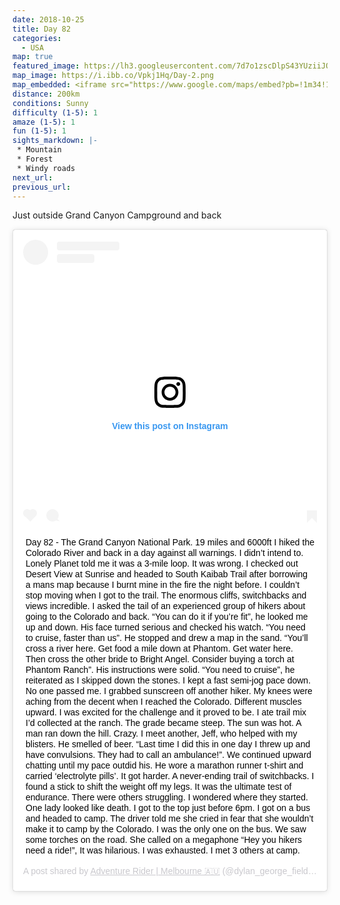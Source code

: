 ```yaml
---
date: 2018-10-25
title: Day 82
categories:
  - USA
map: true
featured_image: https://lh3.googleusercontent.com/7d7o1zscDlpS43YUziiJQ5kiXtChW9przjABuVtuFfPRDHr59vcAAZLqV9v8ZrH9h98tA2cMU_5eyFE5l9aNMdLFTwwp--L5zoVxYtdeT3wctzh-2XKRW8Jm90yOcYEsTYrI90yABmNQuLZYcl_f0U8GNU80bZDXzz4GQPzT1BwYDeGW2lgw3s-01VEwDkJWw2sbFg6s-B1yhmBZ_nEebSe-UGRv2xnHuYF5_M89T5-DczDO9t_X8V6u3k2nq7ZexiY8wyUafcg0pXcIVGqFlHGIjiReS5seiB1wBjIyJAtaRMs3W_EL0I1TQQ8mgoYGh1d8E0p9OuU6_ARi4FhBPdmoLnMsLZrvvgwn42IrGtD4DGZS2S-dcJiVamZqQwrZtPMrTyBj5oREsjR8dmc_Cq6z4NnYZp38lKuikYP3_gi5rVaGGMeVZolDWL5T2zgsHbrDtutEDbFVCUmuGXjo8z0VcQTjueMCjkmZx44ocCL2QAirdNoVJkBftVBhEDT5N6vYcuJMa7MdBdbprf4wDmcIIMn0o5ZnkTOuBR1n-d_9X6qf8C2CVZPpLjYgqqfXTlfXFd5Q65hVDuqLJMf5eoBcsxovcgbKVb7ySG5WBI4UVAPf6cFkq9snzKYxcUNYzguMqcQBex6hdZTX9lHJ17tKahD13AtWM8jn-8Oy0OgPAShA=w1631-h1019-no
map_image: https://i.ibb.co/Vpkj1Hq/Day-2.png
map_embedded: <iframe src="https://www.google.com/maps/embed?pb=!1m34!1m12!1m3!1d25797.087758297923!2d-112.13327454064212!3d36.07798222661997!2m3!1f0!2f0!3f0!3m2!1i1024!2i768!4f13.1!4m19!3e2!4m5!1s0x873310671667b44b%3A0x3bc6c5a5e8f05679!2sS%20Kaibab%20Trail%2C%20Grand%20Canyon%20Village%2C%20AZ%2C%20USA!3m2!1d36.073353!2d-112.090873!4m5!1s0x87331109e7b5da47%3A0x4bc824644ee4e0b6!2sBright%20Angel%20Campground%2C%20North%20Kaibab%20Trail%2C%20Grand%20Canyon%20Village%2C%20AZ%2C%20USA!3m2!1d36.101787699999996!2d-112.096154!4m5!1s0x8733174f95ffe325%3A0xb8ccc2749a229ea1!2sGrand%20Canyon%20Village%2C%20AZ%2C%20USA!3m2!1d36.054444499999995!2d-112.14011079999999!5e0!3m2!1sen!2sau!4v1577519591548!5m2!1sen!2sau" width="100%" height="500" frameborder="0" style="border:0;" allowfullscreen=""></iframe>
distance: 200km
conditions: Sunny
difficulty (1-5): 1 
amaze (1-5): 1
fun (1-5): 1
sights_markdown: |-
 * Mountain
 * Forest
 * Windy roads
next_url:
previous_url:
---
```

Just outside Grand Canyon Campground and back

<div style="display:flex;justify-content:center">
  <blockquote class="instagram-media" data-instgrm-captioned data-instgrm-permalink="https://www.instagram.com/p/Bps8tomApzP/?utm_source=ig_embed&amp;utm_campaign=loading" data-instgrm-version="12" style=" background:#FFF; border:0; border-radius:3px; box-shadow:0 0 1px 0 rgba(0,0,0,0.5),0 1px 10px 0 rgba(0,0,0,0.15); margin: 1px; max-width:540px; min-width:326px; padding:0; width:99.375%; width:-webkit-calc(100% - 2px); width:calc(100% - 2px);"><div style="padding:16px;"> <a href="https://www.instagram.com/p/Bps8tomApzP/?utm_source=ig_embed&amp;utm_campaign=loading" style=" background:#FFFFFF; line-height:0; padding:0 0; text-align:center; text-decoration:none; width:100%;" target="_blank"> <div style=" display: flex; flex-direction: row; align-items: center;"> <div style="background-color: #F4F4F4; border-radius: 50%; flex-grow: 0; height: 40px; margin-right: 14px; width: 40px;"></div> <div style="display: flex; flex-direction: column; flex-grow: 1; justify-content: center;"> <div style=" background-color: #F4F4F4; border-radius: 4px; flex-grow: 0; height: 14px; margin-bottom: 6px; width: 100px;"></div> <div style=" background-color: #F4F4F4; border-radius: 4px; flex-grow: 0; height: 14px; width: 60px;"></div></div></div><div style="padding: 19% 0;"></div> <div style="display:block; height:50px; margin:0 auto 12px; width:50px;"><svg width="50px" height="50px" viewBox="0 0 60 60" version="1.1" xmlns="https://www.w3.org/2000/svg" xmlns:xlink="https://www.w3.org/1999/xlink"><g stroke="none" stroke-width="1" fill="none" fill-rule="evenodd"><g transform="translate(-511.000000, -20.000000)" fill="#000000"><g><path d="M556.869,30.41 C554.814,30.41 553.148,32.076 553.148,34.131 C553.148,36.186 554.814,37.852 556.869,37.852 C558.924,37.852 560.59,36.186 560.59,34.131 C560.59,32.076 558.924,30.41 556.869,30.41 M541,60.657 C535.114,60.657 530.342,55.887 530.342,50 C530.342,44.114 535.114,39.342 541,39.342 C546.887,39.342 551.658,44.114 551.658,50 C551.658,55.887 546.887,60.657 541,60.657 M541,33.886 C532.1,33.886 524.886,41.1 524.886,50 C524.886,58.899 532.1,66.113 541,66.113 C549.9,66.113 557.115,58.899 557.115,50 C557.115,41.1 549.9,33.886 541,33.886 M565.378,62.101 C565.244,65.022 564.756,66.606 564.346,67.663 C563.803,69.06 563.154,70.057 562.106,71.106 C561.058,72.155 560.06,72.803 558.662,73.347 C557.607,73.757 556.021,74.244 553.102,74.378 C549.944,74.521 548.997,74.552 541,74.552 C533.003,74.552 532.056,74.521 528.898,74.378 C525.979,74.244 524.393,73.757 523.338,73.347 C521.94,72.803 520.942,72.155 519.894,71.106 C518.846,70.057 518.197,69.06 517.654,67.663 C517.244,66.606 516.755,65.022 516.623,62.101 C516.479,58.943 516.448,57.996 516.448,50 C516.448,42.003 516.479,41.056 516.623,37.899 C516.755,34.978 517.244,33.391 517.654,32.338 C518.197,30.938 518.846,29.942 519.894,28.894 C520.942,27.846 521.94,27.196 523.338,26.654 C524.393,26.244 525.979,25.756 528.898,25.623 C532.057,25.479 533.004,25.448 541,25.448 C548.997,25.448 549.943,25.479 553.102,25.623 C556.021,25.756 557.607,26.244 558.662,26.654 C560.06,27.196 561.058,27.846 562.106,28.894 C563.154,29.942 563.803,30.938 564.346,32.338 C564.756,33.391 565.244,34.978 565.378,37.899 C565.522,41.056 565.552,42.003 565.552,50 C565.552,57.996 565.522,58.943 565.378,62.101 M570.82,37.631 C570.674,34.438 570.167,32.258 569.425,30.349 C568.659,28.377 567.633,26.702 565.965,25.035 C564.297,23.368 562.623,22.342 560.652,21.575 C558.743,20.834 556.562,20.326 553.369,20.18 C550.169,20.033 549.148,20 541,20 C532.853,20 531.831,20.033 528.631,20.18 C525.438,20.326 523.257,20.834 521.349,21.575 C519.376,22.342 517.703,23.368 516.035,25.035 C514.368,26.702 513.342,28.377 512.574,30.349 C511.834,32.258 511.326,34.438 511.181,37.631 C511.035,40.831 511,41.851 511,50 C511,58.147 511.035,59.17 511.181,62.369 C511.326,65.562 511.834,67.743 512.574,69.651 C513.342,71.625 514.368,73.296 516.035,74.965 C517.703,76.634 519.376,77.658 521.349,78.425 C523.257,79.167 525.438,79.673 528.631,79.82 C531.831,79.965 532.853,80.001 541,80.001 C549.148,80.001 550.169,79.965 553.369,79.82 C556.562,79.673 558.743,79.167 560.652,78.425 C562.623,77.658 564.297,76.634 565.965,74.965 C567.633,73.296 568.659,71.625 569.425,69.651 C570.167,67.743 570.674,65.562 570.82,62.369 C570.966,59.17 571,58.147 571,50 C571,41.851 570.966,40.831 570.82,37.631"></path></g></g></g></svg></div><div style="padding-top: 8px;"> <div style=" color:#3897f0; font-family:Arial,sans-serif; font-size:14px; font-style:normal; font-weight:550; line-height:18px;"> View this post on Instagram</div></div><div style="padding: 12.5% 0;"></div> <div style="display: flex; flex-direction: row; margin-bottom: 14px; align-items: center;"><div> <div style="background-color: #F4F4F4; border-radius: 50%; height: 12.5px; width: 12.5px; transform: translateX(0px) translateY(7px);"></div> <div style="background-color: #F4F4F4; height: 12.5px; transform: rotate(-45deg) translateX(3px) translateY(1px); width: 12.5px; flex-grow: 0; margin-right: 14px; margin-left: 2px;"></div> <div style="background-color: #F4F4F4; border-radius: 50%; height: 12.5px; width: 12.5px; transform: translateX(9px) translateY(-18px);"></div></div><div style="margin-left: 8px;"> <div style=" background-color: #F4F4F4; border-radius: 50%; flex-grow: 0; height: 20px; width: 20px;"></div> <div style=" width: 0; height: 0; border-top: 2px solid transparent; border-left: 6px solid #f4f4f4; border-bottom: 2px solid transparent; transform: translateX(16px) translateY(-4px) rotate(30deg)"></div></div><div style="margin-left: auto;"> <div style=" width: 0px; border-top: 8px solid #F4F4F4; border-right: 8px solid transparent; transform: translateY(16px);"></div> <div style=" background-color: #F4F4F4; flex-grow: 0; height: 12px; width: 16px; transform: translateY(-4px);"></div> <div style=" width: 0; height: 0; border-top: 8px solid #F4F4F4; border-left: 8px solid transparent; transform: translateY(-4px) translateX(8px);"></div></div></div></a> <p style=" margin:8px 0 0 0; padding:0 4px;"> <a href="https://www.instagram.com/p/Bps8tomApzP/?utm_source=ig_embed&amp;utm_campaign=loading" style=" color:#000; font-family:Arial,sans-serif; font-size:14px; font-style:normal; font-weight:normal; line-height:17px; text-decoration:none; word-wrap:break-word;" target="_blank">Day 82 - The Grand Canyon National Park. 19 miles and 6000ft I hiked the Colorado River and back in a day against all warnings. I didn’t intend to. Lonely Planet told me it was a 3-mile loop. It was wrong. I checked out Desert View at Sunrise and headed to South Kaibab Trail after borrowing a mans map because I burnt mine in the fire the night before. I couldn’t stop moving when I got to the trail. The enormous cliffs, switchbacks and views incredible. I asked the tail of an experienced group of hikers about going to the Colorado and back. “You can do it if you’re fit”, he looked me up and down. His face turned serious and checked his watch. “You need to cruise, faster than us”. He stopped and drew a map in the sand. “You’ll cross a river here. Get food a mile down at Phantom. Get water here. Then cross the other bride to Bright Angel. Consider buying a torch at Phantom Ranch”. His instructions were solid. “You need to cruise”, he reiterated as I skipped down the stones. I kept a fast semi-jog pace down. No one passed me. I grabbed sunscreen off another hiker. My knees were aching from the decent when I reached the Colorado. Different muscles upward. I was excited for the challenge and it proved to be. I ate trail mix I’d collected at the ranch. The grade became steep. The sun was hot. A man ran down the hill. Crazy. I meet another, Jeff, who helped with my blisters. He smelled of beer. “Last time I did this in one day I threw up and have convulsions. They had to call an ambulance!”. We continued upward chatting until my pace outdid his. He wore a marathon runner t-shirt and carried ‘electrolyte pills’. It got harder. A never-ending trail of switchbacks. I found a stick to shift the weight off my legs. It was the ultimate test of endurance. There were others struggling. I wondered where they started. One lady looked like death. I got to the top just before 6pm. I got on a bus and headed to camp. The driver told me she cried in fear that she wouldn’t make it to camp by the Colorado. I was the only one on the bus. We saw some torches on the road. She called on a megaphone “Hey you hikers need a ride!”, It was hilarious. I was exhausted. I met 3 others at camp.</a></p> <p style=" color:#c9c8cd; font-family:Arial,sans-serif; font-size:14px; line-height:17px; margin-bottom:0; margin-top:8px; overflow:hidden; padding:8px 0 7px; text-align:center; text-overflow:ellipsis; white-space:nowrap;">A post shared by <a href="https://www.instagram.com/dylan_george_field/?utm_source=ig_embed&amp;utm_campaign=loading" style=" color:#c9c8cd; font-family:Arial,sans-serif; font-size:14px; font-style:normal; font-weight:normal; line-height:17px;" target="_blank"> Adventure Rider | Melbourne 🇦🇺</a> (@dylan_george_field) on <time style=" font-family:Arial,sans-serif; font-size:14px; line-height:17px;" datetime="2018-11-03T03:00:30+00:00">Nov 2, 2018 at 8:00pm PDT</time></p></div></blockquote> <script async src="//www.instagram.com/embed.js"></script>
</div>
